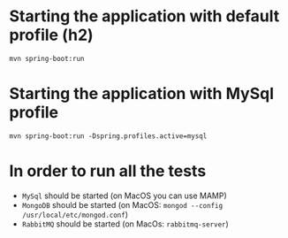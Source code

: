 # Starting the application with default profile (h2)

`mvn spring-boot:run`


# Starting the application with MySql profile

`mvn spring-boot:run -Dspring.profiles.active=mysql`

# In order to run all the tests
* `MySql` should be started (on MacOS you can use MAMP)
* `MongoDB` should be started (on MacOS: `mongod --config /usr/local/etc/mongod.conf`)
* `RabbitMQ` should be started (on MacOs: `rabbitmq-server`)
